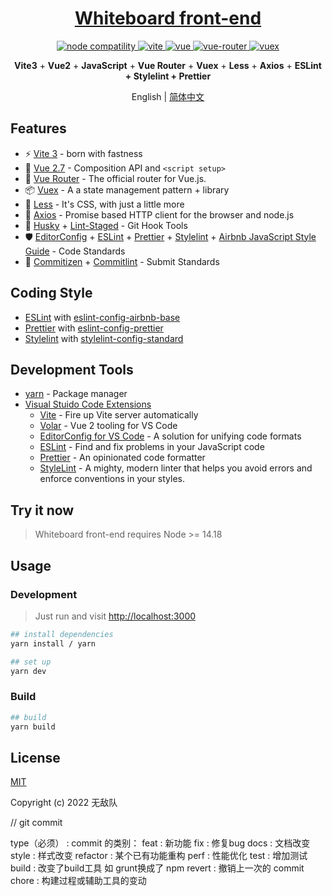 <h1 align="center"><a href="https://github.com/insist777/Whiteboard/tree/front-end/front-end" target="_blank">Whiteboard front-end</a></h1>

<p align="center">
  <a href="https://nodejs.org/en/about/releases/">
    <img src="https://img.shields.io/node/v/vite.svg" alt="node compatility" />
  </a>
  <a href="https://cn.vitejs.dev" rel="nofollow">
    <img src="https://img.shields.io/badge/vite-3.2.1-3963bc.svg" alt="vite" style="max-width:100%;" />
  </a>
  <a href="https://github.com/vuejs/vue">
    <img src="https://img.shields.io/badge/vue-2.7.13-brightgreen.svg" alt="vue" />
  </a>
  <a href="https://github.com/vuejs/vue-router">
    <img src="https://img.shields.io/badge/vue--router-3.5.4-brightgreen.svg" alt="vue-router" />
  </a>
  <a href="https://github.com/vuejs/vuex">
    <img src="https://img.shields.io/badge/vuex-3.6.2-brightgreen.svg" alt="vuex" />
  </a>
</p>

<p align='center'>
  <b>Vite3</b> + <b>Vue2</b> + <b>JavaScript</b> + <b>Vue Router</b> + <b>Vuex</b> + <b>Less</b> + <b>Axios</b> + <b>ESLint + Stylelint + Prettier</b>
</p>

<p align="center">
  <span>English | <a href="./README.zh-CN.md">简体中文</a></span>
</p>

## Features

- ⚡️ [Vite 3](https://github.com/vitejs/vite) - born with fastness
- 🖖 [Vue 2.7](https://github.com/vuejs/vue) - Composition API and `<script setup>`
- 🚦 [Vue Router](https://github.com/vuejs/vue-router) - The official router for Vue.js.
- 📦 [Vuex](https://github.com/vuejs/vuex) - A a state management pattern + library
- 🎨 [Less](https://github.com/less/less.js) - It's CSS, with just a little more
- 🔗 [Axios](https://github.com/axios/axios) - Promise based HTTP client for the browser and node.js
- 🧰 [Husky](https://typicode.github.io/husky/#/) + [Lint-Staged](https://github.com/okonet/lint-staged) - Git Hook Tools
- 🛡️ [EditorConfig](http://editorconfig.org) + [ESLint](http://eslint.org) + [Prettier](https://prettier.io) + [Stylelint](https://stylelint.io) + [Airbnb JavaScript Style Guide](https://github.com/airbnb/javascript#translation) - Code Standards
- 🔨 [Commitizen](https://cz-git.qbb.sh/zh) + [Commitlint](https://commitlint.js.org) - Submit Standards

## Coding Style

- [ESLint](https://eslint.org) with [eslint-config-airbnb-base](https://github.com/airbnb/javascript/tree/master/packages/eslint-config-airbnb-base)
- [Prettier](https://prettier.io) with [eslint-config-prettier](https://github.com/prettier/eslint-config-prettier)
- [Stylelint](https://stylelint.io) with [stylelint-config-standard](https://github.com/stylelint/stylelint-config-standard)

## Development Tools

- [yarn](https://yarnpkg.com) - Package manager
- [Visual Stuido Code Extensions](./.vscode/extensions.json)
  - [Vite](https://marketplace.visualstudio.com/items?itemName=antfu.vite) - Fire up Vite server automatically
  - [Volar](https://marketplace.visualstudio.com/items?itemName=Vue.volar) - Vue 2 tooling for VS Code
  - [EditorConfig for VS Code](https://marketplace.visualstudio.com/items?itemName=EditorConfig.EditorConfig) - A solution for unifying code formats
  - [ESLint](https://marketplace.visualstudio.com/items?itemName=dbaeumer.vscode-eslint) - Find and fix problems in your JavaScript code
  - [Prettier](https://marketplace.visualstudio.com/items?itemName=esbenp.prettier-vscode) - An opinionated code formatter
  - [StyleLint](https://marketplace.visualstudio.com/items?itemName=stylelint.vscode-stylelint) - A mighty, modern linter that helps you avoid errors and enforce conventions in your styles.

## Try it now

> Whiteboard front-end requires Node >= 14.18

## Usage

### Development

> Just run and visit <http://localhost:3000>

```bash
## install dependencies
yarn install / yarn

## set up
yarn dev
```

### Build

```bash
## build
yarn build
```

## License

[MIT](http://opensource.org/licenses/MIT)

Copyright (c) 2022 无敌队

// git commit

type（必须） : commit 的类别：
feat : 新功能
fix : 修复bug
docs : 文档改变
style : 样式改变
refactor : 某个已有功能重构
perf : 性能优化
test : 增加测试
build : 改变了build工具 如 grunt换成了 npm
revert : 撤销上一次的 commit
chore : 构建过程或辅助工具的变动
